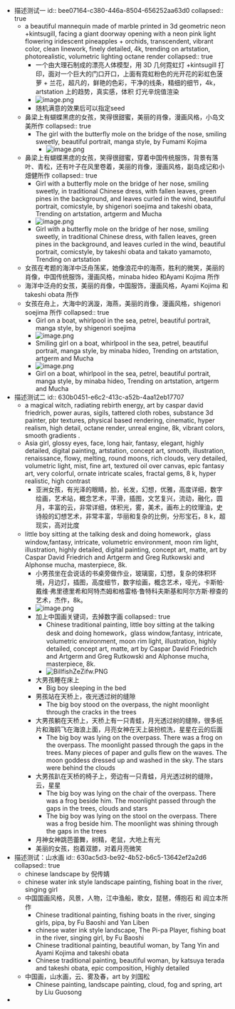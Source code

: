 - 描述测试一
  id:: bee07164-c380-446a-8504-656252aa63d0
  collapsed:: true
	- a beautiful mannequin made of marble printed in 3d geometric neon +kintsugill, facing a giant doorway opening with a neon pink light flowering iridescent pineapples + orchids, transcendent, vibrant color, clean linework, finely detailed, 4k, trending on artstation, photorealistic, volumetric lighting octane render
	  collapsed:: true
		- 一个由大理石制成的漂亮人体模型，用 3D 几何霓虹灯 +kintsugill 打印，面对一个巨大的门口开口，上面有霓虹粉色的光开花的彩虹色菠萝 + 兰花，超凡的，鲜艳的色彩，干净的线条，精细的细节，4k，artstation 上的趋势，真实感，体积 灯光辛烷值渲染
		- ![image.png](../assets/image_1661497368273_0.png)
		- 随机满意的效果后可以指定seed
	- 鼻梁上有蝴蝶黑痣的女孩，笑得很甜蜜，美丽的肖像，漫画风格，小岛文美所作
	  collapsed:: true
		- The girl with the butterfly mole on the bridge of the nose, smiling sweetly, beautiful portrait, manga style, by Fumami Kojima
			- ![image.png](../assets/image_1661511515291_0.png)
	- 鼻梁上有蝴蝶黑痣的女孩，笑得很甜蜜，穿着中国传统服饰，背景有落叶、青松，还有叶子在风里卷着，美丽的肖像，漫画风格，副岛成记和小畑健所作
	  collapsed:: true
		- Girl with a butterfly mole on the bridge of her nose, smiling sweetly, in traditional Chinese dress, with fallen leaves, green pines in the background, and leaves curled in the wind, beautiful portrait, comicstyle, by shigenori soejima and takeshi obata, Trending on artstation, artgerm and Mucha
		- ![image.png](../assets/image_1661513278075_0.png)
		- Girl with a butterfly mole on the bridge of her nose, smiling sweetly, in traditional Chinese dress, with fallen leaves, green pines in the background, and leaves curled in the wind, beautiful portrait, comicstyle, by takeshi obata and takato yamamoto, Trending on artstation
	- 女孩在考题的海洋中泛舟荡桨，她像浪花中的海燕，胜利的微笑，美丽的肖像，中国传统服饰，漫画风格，minaba hideo 和Ayami Kojima 所作
	- 海洋中泛舟的女孩，美丽的肖像，中国服饰，漫画风格，Ayami Kojima 和 takeshi obata 所作
	- 女孩在舟上，大海中的涡漩，海燕，美丽的肖像，漫画风格，shigenori soejima 所作
	  collapsed:: true
		- Girl on a boat, whirlpool in the sea, petrel, beautiful portrait, manga style, by shigenori soejima
		- ![image.png](../assets/image_1661519645602_0.png)
		- Smiling girl on a boat, whirlpool in the sea, petrel, beautiful portrait, manga style, by minaba hideo, Trending on artstation, artgerm and Mucha
		- ![image.png](../assets/image_1661520350429_0.png)
		- Girl on a boat, whirlpool in the sea, petrel, beautiful portrait, manga style, by minaba hideo, Trending on artstation, artgerm and Mucha
- 描述测试二
  id:: 630b0451-e6c2-413c-a52b-4aa12eb17707
	- a magical witch, radiating rebirth energy, art by caspar david friedrich, power auras, sigils, tattered cloth robes, substance 3d painter, pbr textures, physical based rendering, cinematic, hyper realism, high detail, octane render, unreal engine, 8k, vibrant colors, smooth gradients .
	- Asia girl, glossy eyes, face, long hair, fantasy, elegant, highly detailed, digital painting, artstation, concept art, smooth, illustration, renaissance, flowy, melting, round moons, rich clouds, very detailed, volumetric light, mist, fine art, textured oil over canvas, epic fantasy art, very colorful, ornate intricate scales, fractal gems, 8 k, hyper realistic, high contrast
		- 亚洲女孩，有光泽的眼睛，脸，长发，幻想，优雅，高度详细，数字绘画，艺术站，概念艺术，平滑，插图，文艺复兴，流动，融化，圆月，丰富的云，非常详细，体积光，雾，美术，画布上的纹理油，史诗般的幻想艺术，非常丰富，华丽和复杂的比例，分形宝石，8 k，超现实，高对比度
	- little boy sitting at the talking desk and doing homework，glass window,fantasy, intricate, volumetric environment, moon rim light, illustration, highly detailed, digital painting, concept art, matte, art by Caspar David Friedrich and Artgerm and Greg Rutkowski and Alphonse mucha, masterpiece, 8k.
		- 小男孩坐在会说话的书桌旁做作业，玻璃窗，幻想，复杂的体积环境，月边灯，插图，高度细节，数字绘画，概念艺术，哑光，卡斯帕·戴维·弗里德里希和阿特杰姆和格雷格·鲁特科夫斯基和阿尔方斯·穆查的艺术，杰作，8k。
		- ![image.png](../assets/image_1661675301203_0.png)
		- 加上中国画关键词，去掉数字画
		  collapsed:: true
			- Chinese traditional painting, little boy sitting at the talking desk and doing homework，glass window,fantasy, intricate, volumetric environment, moon rim light,  illustration, highly detailed, concept art, matte, art by Caspar David Friedrich and Artgerm and Greg Rutkowski and Alphonse mucha, masterpiece, 8k.
			- ![BillfishZeZifw.PNG](../assets/BillfishZeZifw_1661677618855_0.PNG)
		- 大男孩睡在床上
			- Big boy  sleeping in the bed
		- 男孩站在天桥上，夜光透过树的缝隙
			- The big boy stood on the overpass, the night moonlight through the cracks in the trees
		- 大男孩躺在天桥上，天桥上有一只青蛙，月光透过树的缝隙，很多纸片和海鸥飞在海浪上面，月亮女神在天上装扮梳洗，星星在云的后面
			- The big boy was lying on the overpass. There was a frog on the overpass. The moonlight passed through the gaps in the trees. Many pieces of paper and gulls flew on the waves. The moon goddess dressed up and washed in the sky. The stars were behind the clouds
		- 大男孩趴在天桥的椅子上，旁边有一只青蛙，月光透过树的缝隙，云，星星
			- The big boy was lying on the chair of the overpass. There was a frog beside him. The moonlight passed through the gaps in the trees, clouds and stars
			- The big boy was lying on the stool on the overpass. There was a frog beside him. The moonlight was shining through the gaps in the trees
		- 月神女神跳芭蕾舞，树精，老鼠，大地上有光
		- 美丽的女孩，抱着双膝，对着月亮微笑
- 描述测试：山水画
  id:: 630ac5d3-be92-4b52-b6c5-13642ef2a2d6
  collapsed:: true
	- chinese landscape by 倪传婧
	- chinese water ink style landscape painting, fishing boat in the river, singing girl
	- 中国国画风格，风景，人物，江中渔船，歌女，琵琶，傅抱石 和 阎立本所作
		- Chinese traditional painting,  fishing boats in the river, singing girls, pipa, by Fu Baoshi and Yan Liben
		- chinese water ink style landscape, The Pi-pa Player, fishing boat in the river, singing girl, by Fu Baoshi
		- Chinese traditional painting, beautiful woman, by Tang Yin and Ayami Kojima and takeshi obata
		- Chinese traditional painting,  beautiful woman, by katsuya terada and takeshi obata, epic composition, Highly detailed
	- 中国画，山水画，云、雾及春，art by 刘国松
		- Chinese painting, landscape painting, cloud, fog and spring, art by Liu Guosong
-